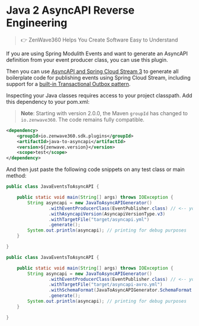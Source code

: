 # Java 2 AsyncAPI Reverse Engineering
> 👉 ZenWave360 Helps You Create Software Easy to Understand

If you are using Spring Modulith Events and want to generate an AsyncAPI definition from your event producer class, you can use this plugin.

Then you can use [AsyncAPI and Spring Cloud Stream 3](../asyncapi-spring-cloud-streams3/) to generate all boilerplate code for publishing events using Spring Cloud Stream, including support for a [built-in Transactional Outbox pattern](https://www.zenwave360.io/posts/TransactionalOutBoxWithAsyncAPIAndSpringModulith/).

Inspecting your Java classes requires access to your project classpath. Add this dependency to your pom.xml:

> **Note**: Starting with version 2.0.0, the Maven `groupId` has changed to `io.zenwave360`. The code remains fully compatible.

```xml
<dependency>
    <groupId>io.zenwave360.sdk.plugins</groupId>
    <artifactId>java-to-asyncapi</artifactId>
    <version>${zenwave.version}</version>
    <scope>test</scope>
</dependency>
```

And then just paste the following code snippets on any test class or main method:


```java
public class JavaEventsToAsyncAPI {

    public static void main(String[] args) throws IOException {
        String asyncapi = new JavaToAsyncAPIGenerator()
                .withEventProducerClass(EventPublisher.class) // <-- your event publisher class
                .withAsyncapiVersion(AsyncapiVersionType.v3)
                .withTargetFile("target/asyncapi.yml")
                .generate();
        System.out.println(asyncapi); // printing for debug purposes
    }

}
```

```java
public class JavaEventsToAsyncAPI {

    public static void main(String[] args) throws IOException {
        String asyncapi = new JavaToAsyncAPIGenerator()
                .withEventProducerClass(EventPublisher.class) // <-- your event publisher class
                .withTargetFile("target/asyncapi-avro.yml")
                .withSchemaFormat(JavaToAsyncAPIGenerator.SchemaFormat.avro)
                .generate();
        System.out.println(asyncapi); // printing for debug purposes
    }

}
```
